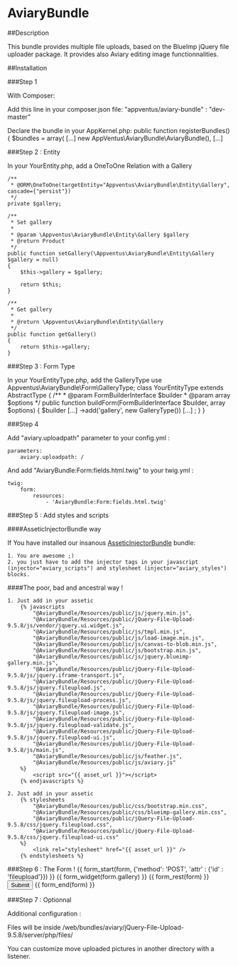 AviaryBundle
============

##Description

This bundle provides multiple file uploads, based on the BlueImp jQuery file uploader package.
It provides also Aviary editing image functionnalities.

##Installation

###Step 1

With Composer:

Add this line in your composer.json file:
    "appventus/aviary-bundle" : "dev-master" 

Declare the bundle in your AppKernel.php:
    public function registerBundles() {
        $bundles = array(
            [...]
            new AppVentus\AviaryBundle\AviaryBundle(),
            [...]

###Step 2 : Entity

In your YourEntity.php, add a OneToOne Relation with a Gallery

    /**
     * @ORM\OneToOne(targetEntity="Appventus\AviaryBundle\Entity\Gallery", cascade={"persist"})
     */
    private $gallery;

    /**
     * Set gallery
     *
     * @param \Appventus\AviaryBundle\Entity\Gallery $gallery
     * @return Product
     */
    public function setGallery(\Appventus\AviaryBundle\Entity\Gallery $gallery = null)
    {
        $this->gallery = $gallery;

        return $this;
    }

    /**
     * Get gallery
     *
     * @return \Appventus\AviaryBundle\Entity\Gallery 
     */
    public function getGallery()
    {
        return $this->gallery;
    }

###Step 3 : Form Type

In your YourEntityType.php, add the GalleryType
    use Appventus\AviaryBundle\Form\GalleryType;
    class YourEntityType extends AbstractType
    {
        /**
         * @param FormBuilderInterface $builder
         * @param array $options
         */
        public function buildForm(FormBuilderInterface $builder, array $options)
        {
            $builder
                [...]
                ->add('gallery', new GalleryType())
                [...]
            ;
        }
    }

###Step 4

Add "aviary.uploadpath" parameter to your config.yml :

    parameters:
        aviary.uploadpath: /

And add "AviaryBundle:Form:fields.html.twig" to your twig.yml :

    twig:
        form:
            resources:
                - 'AviaryBundle:Form:fields.html.twig'

###Step 5 : Add styles and scripts

####AsseticInjectorBundle way

If You have installed our insanous [AsseticInjectorBundle](https://github.com/AppVentus/AsseticInjectorBundle/edit/master/README.md) bundle:

    1. You are awesome ;)
    2. you just have to add the injector tags in your javascript (injector="aviary_scripts") and stylesheet (injector="aviary_styles") blocks.

####The poor, bad and ancestral way !

    1. Just add in your assetic 
        {% javascripts
            "@AviaryBundle/Resources/public/js/jquery.min.js",
            "@AviaryBundle/Resources/public/jQuery-File-Upload-9.5.8/js/vendor/jquery.ui.widget.js",
            "@AviaryBundle/Resources/public/js/tmpl.min.js",
            "@AviaryBundle/Resources/public/js/load-image.min.js",
            "@AviaryBundle/Resources/public/js/canvas-to-blob.min.js",
            "@AviaryBundle/Resources/public/js/bootstrap.min.js",
            "@AviaryBundle/Resources/public/js/jquery.blueimp-gallery.min.js",
            "@AviaryBundle/Resources/public/jQuery-File-Upload-9.5.8/js/jquery.iframe-transport.js",
            "@AviaryBundle/Resources/public/jQuery-File-Upload-9.5.8/js/jquery.fileupload.js",
            "@AviaryBundle/Resources/public/jQuery-File-Upload-9.5.8/js/jquery.fileupload-process.js",
            "@AviaryBundle/Resources/public/jQuery-File-Upload-9.5.8/js/jquery.fileupload-image.js",
            "@AviaryBundle/Resources/public/jQuery-File-Upload-9.5.8/js/jquery.fileupload-validate.js",
            "@AviaryBundle/Resources/public/jQuery-File-Upload-9.5.8/js/jquery.fileupload-ui.js",
            "@AviaryBundle/Resources/public/jQuery-File-Upload-9.5.8/js/main.js",
            "@AviaryBundle/Resources/public/js/feather.js",
            "@AviaryBundle/Resources/public/js/aviary.js"
        %}
            <script src="{{ asset_url }}"></script>
        {% endjavascripts %}

    2. Just add in your assetic
        {% stylesheets 
            "@AviaryBundle/Resources/public/css/bootstrap.min.css",
            "@AviaryBundle/Resources/public/css/blueimp-gallery.min.css",
            "@AviaryBundle/Resources/public/jQuery-File-Upload-9.5.8/css/jquery.fileupload.css",
            "@AviaryBundle/Resources/public/jQuery-File-Upload-9.5.8/css/jquery.fileupload-ui.css"
        %}
            <link rel="stylesheet" href="{{ asset_url }}" />
        {% endstylesheets %}

###Step 6 : The Form !
    {{ form_start(form, {'method': 'POST', 'attr' : {'id' : 'fileupload'}}) }}
    {{ form_widget(form.gallery) }}
    {{ form_rest(form) }}
    <input type="submit" name="submit" value="Submit" />
    {{ form_end(form) }}

###Step 7 : Optionnal

Additional configuration :

Files will be inside /web/bundles/aviary/jQuery-File-Upload-9.5.8/server/php/files/

You can customize move uploaded pictures in another directory with a listener.
